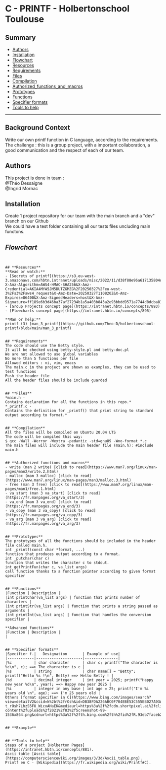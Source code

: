 # **C - PRINTF - Holbertonschool Toulouse**


## **Summary**
* [Authors](#authors)  
* [Installation](#installation)   
* [Flowchart](#flowchart)  
* [Resources](#resources)  
* [Requirements](#requirements)  
* [Files](#files)
* [Compilation](#compilation)
* [Authorized_functions_and_macros](#authorized_functions_and_macros)  
* [Prototypes](#prototypes)
* [Functions](#functions)
* [Specifier formats](#specifier-formats)
* [Tools to help](#tools-to-help)  
  
--------------------------  


## **Background Context**
Write our own printf function in C language, according to the requirements.  
The challenge : this is a group project, with a important collaboration, a good communication and the respect of each of our team.   


## **Authors**
This project is done in team :  
@Théo Dessaigne  
@Ingrid Mornac


## **Installation**
Create 1 project repository for our team with the main branch and a "dev" branch on our Github  
We could have a test folder containing all our tests files uncluding main functons.


## *Flowchart*
```[Flowchart of the printf](https://github.com/Theo-D/holbertonschool-printf/blob/devIngrid/Image/Flowchart%20Printf.drawio.png)


## **Resources**
**Read or watch:**  
- [Secrets of printf](https://s3.eu-west-3.amazonaws.com/hbtn.intranet/uploads/misc/2022/11/d38f88e96a617135804dca9f9c49632751e06aa7.pdf?X-Amz-Algorithm=AWS4-HMAC-SHA256&X-Amz-Credential=AKIA4MYA5JM5DUTZGMZG%2F20250327%2Feu-west-3%2Fs3%2Faws4_request&X-Amz-Date=20250327T110820Z&X-Amz-Expires=86400&X-Amz-SignedHeaders=host&X-Amz-Signature=ff189e6b3d46ba37af27234b1a5a403b843a2e93bbdd9571a7744d8dcba8156b)  
- [Group Projects concept page](https://intranet.hbtn.io/concepts/893)  
- [Flowcharts concept page](https://intranet.hbtn.io/concepts/895)  

**Man or help:**  
printf (3) [man_3_printf](https://github.com/Theo-D/holbertonschool-printf/blob/main/man_3_printf)  


## **Requirements**
The code should use the Betty style.  
It will be checked using betty-style.pl and betty-doc.pl  
We are not allowed to use global variables  
No more than 5 functions per file  
Allowed editors : vi, vim, emacs  
The main.c in the project are shown as examples, they can be used to test functions  
Push the header file  
All the header files should be include guarded  


## **Files**
*main.h -  
Contains declaration for all the functions in this repo.*  
*_printf.c -  
Contains the definition for _printf() that print string to standard output according to format.*


## **Compilation**
All the files will be compiled on Ubuntu 20.04 LTS  
The code will be compiled this way:  
$ gcc -Wall -Werror -Wextra -pedantic -std=gnu89 -Wno-format *.c  
The main files will include the main header file (main.h): #include main.h  


## **Authorized functions and macros**
- write (man 2 write) [click to read](https://www.man7.org/linux/man-pages/man2/write.2.html)  
- malloc (man 3 malloc) [click to read](https://www.man7.org/linux/man-pages/man3/malloc.3.html)  
- free (man 3 free) [click to read](https://www.man7.org/linux/man-pages/man1/free.1.html)  
- va_start (man 3 va_start) [click to read](https://fr.manpages.org/va_start/3)  
- va_end (man 3 va_end) [click to read](https://fr.manpages.org/va_end/3)  
- va_copy (man 3 va_copy) [click to read](https://fr.manpages.org/va_copy/3)  
- va_arg (man 3 va_arg) [click to read](https://fr.manpages.org/va_arg/3)


## **Prototypes**
The prototypes of all the functions should be included in the header file called main.h.  
int _printf(const char *format, ...)  
function that produces output according to a format.  
int _putchar(char c)  
function that writes the character c to stdout.
int getPrintFun(char c, va_list args)
call function thanks to a function pointer according to given format specifier


## **Functions**
|Function | Description |
|int printChar(va_list args) | function that prints number of characters |
|int printStr(va_list args) | function that prints a string passed as arguments |  
|int printInt(va_list args) | function that handles the conversion specifier |  
  
**Advanced functions**  
|Function | Description |
|


## **Specifier formats**
|Specifier f.|   Designation       | Example of use| 
|------------|---------------------|---------------|
|%c          | char character      | char c; printf("The character is %c\n", c); ==> The charracter is c |
|%s          | string              | char name[] = "Betty"; printf("Hello %s !\n", Betty) ==> Hello Betty ! |
|%d          | decimal integer     | int year = 2025; printf("Happy new year %d\n", year); ==> Happy new year 2025 |
|%i          | integer in any base | int age = 25; printf("I'm %i years old \n", age); ==> I'm 25 years old |  
Others [format specifier in C](https://www.bing.com/images/search?view=detailV2&ccid=k%2bt%2frOsh&id=DB38FDA226ABC0F704EBE53C555EB027A93AE3BD&thid=OIP.k-t_rOsh7LhzS5FU_WicxAHaEK&mediaurl=https%3a%2f%2fcdn.shortpixel.ai%2fclient%2fq_glossy%2cret_img%2cw_1536%2ch_864%2fhttps%3a%2f%2fcodewindow.in%2fwp-content%2fuploads%2f2021%2f03%2fScreenshot-99-1536x864.png&cdnurl=https%3a%2f%2fth.bing.com%2fth%2fid%2fR.93eb7faceb21ecb8734b9154fd689cc4%3frik%3dveM6qSewXlU85Q%26pid%3dImgRaw%26r%3d0&exph=864&expw=1536&q=tableau+des+sp%c3%a9cifier+format+inc&simid=608015319718960468&FORM=IRPRST&ck=67AB991A421359E6247497FA704FF95D&selectedIndex=0&itb=0&idpp=overlayview&ajaxhist=0&ajaxserp=0)


## **Example**


## **Tools to help**
Steps of a project [Holberton Pages](https://intranet.hbtn.io/concepts/881).  
Ascii table [Ascii table](https://computersciencewiki.org/images/3/3d/Ascii_table.png).  
Printf en C - [Wikipedia](https://fr.wikipedia.org/wiki/Printf#C).
